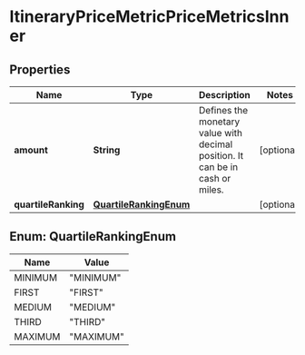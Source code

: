 

# ItineraryPriceMetricPriceMetricsInner


## Properties

| Name | Type | Description | Notes |
|------------ | ------------- | ------------- | -------------|
|**amount** | **String** | Defines the monetary value with decimal position. It can be in cash or miles. |  [optional] |
|**quartileRanking** | [**QuartileRankingEnum**](#QuartileRankingEnum) |  |  [optional] |



## Enum: QuartileRankingEnum

| Name | Value |
|---- | -----|
| MINIMUM | &quot;MINIMUM&quot; |
| FIRST | &quot;FIRST&quot; |
| MEDIUM | &quot;MEDIUM&quot; |
| THIRD | &quot;THIRD&quot; |
| MAXIMUM | &quot;MAXIMUM&quot; |



